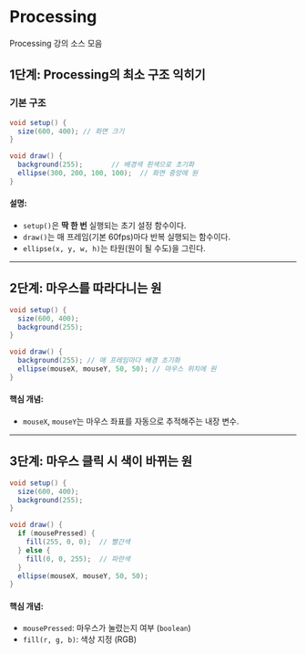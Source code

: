 # Processing
Processing 강의 소스 모음

## 1단계: Processing의 최소 구조 익히기

### 기본 구조

```java
void setup() {
  size(600, 400); // 화면 크기
}

void draw() {
  background(255);       // 배경색 흰색으로 초기화
  ellipse(300, 200, 100, 100);  // 화면 중앙에 원
}
```

#### 설명:

* `setup()`은 **딱 한 번** 실행되는 초기 설정 함수이다.
* `draw()`는 매 프레임(기본 60fps)마다 반복 실행되는 함수이다.
* `ellipse(x, y, w, h)`는 타원(원이 될 수도)을 그린다.

---

## 2단계: 마우스를 따라다니는 원

```java
void setup() {
  size(600, 400);
  background(255);
}

void draw() {
  background(255); // 매 프레임마다 배경 초기화
  ellipse(mouseX, mouseY, 50, 50); // 마우스 위치에 원
}
```

#### 핵심 개념:

* `mouseX`, `mouseY`는 마우스 좌표를 자동으로 추적해주는 내장 변수.

---

## 3단계: 마우스 클릭 시 색이 바뀌는 원

```java
void setup() {
  size(600, 400);
  background(255);
}

void draw() {
  if (mousePressed) {
    fill(255, 0, 0);  // 빨간색
  } else {
    fill(0, 0, 255);  // 파란색
  }
  ellipse(mouseX, mouseY, 50, 50);
}
```

#### 핵심 개념:

* `mousePressed`: 마우스가 눌렸는지 여부 (`boolean`)
* `fill(r, g, b)`: 색상 지정 (RGB)

